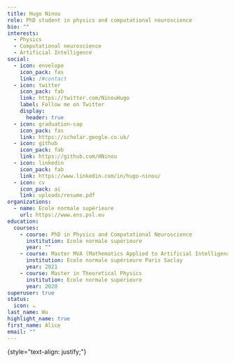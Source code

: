 ```yaml
---
title: Hugo Ninou
role: PhD student in physics and computational neuroscience
bio: ""
interests:
  - Physics
  - Computational neuroscience
  - Artificial Intelligence
social:
  - icon: envelope
    icon_pack: fas
    link: /#contact
  - icon: twitter
    icon_pack: fab
    link: https://twitter.com/NinouHugo
    label: Follow me on Twitter
    display:
      header: true
  - icon: graduation-cap
    icon_pack: fas
    link: https://scholar.google.co.uk/
  - icon: github
    icon_pack: fab
    link: https://github.com/HNinou
  - icon: linkedin
    icon_pack: fab
    link: https://www.linkedin.com/in/hugo-ninou/
  - icon: cv
    icon_pack: ai
    link: uploads/resume.pdf
organizations:
  - name: Ecole normale supérieure
    url: https://www.ens.psl.eu
education:
  courses:
    - course: PhD in Physics and Computational Neuroscience
      institution: Ecole normale supérieure
      year: ""
    - course: Master MVA (Mathematics Applied to Artificial Intelligence)
      institution: Ecole normale supérieure Paris Saclay
      year: 2021
    - course: Master in Theoretical Physics
      institution: Ecole normale supérieure
      year: 2020
superuser: true
status:
  icon: ☕️
last_name: Wu
highlight_name: true
first_name: Alice
email: ""
---
```


{style="text-align: justify;"}